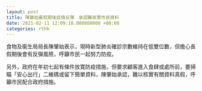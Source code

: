 ```yaml
---
layout: post
title: 陳肇始憂假期後疫情反彈　承認難核實市民資料
date: 2021-02-11 12:09:18.000000000 +08:00
categories: rthk
---
```


食物及衞生局局長陳肇始表示，現時新型肺炎確診宗數維持在低雙位數，但擔心長假期後會有反彈風險，呼籲市民一起努力防疫。

另外，政府在年初七起有條件放寛防疫措施，但要求顧客進入食肆或處所前，要掃瞄「安心出行」二維碼或留下簡單資料，陳肇始承認，難以核實有關資料真假，呼籲市民配合政府措施。
